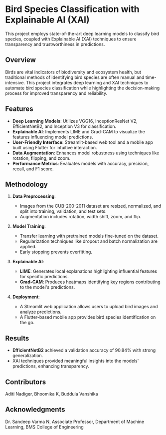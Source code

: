 # Bird Species Classification with Explainable AI (XAI)

This project employs state-of-the-art deep learning models to classify bird species, coupled with Explainable AI (XAI) techniques to ensure transparency and trustworthiness in predictions.

## Overview

Birds are vital indicators of biodiversity and ecosystem health, but traditional methods of identifying bird species are often manual and time-intensive. This project integrates deep learning and XAI techniques to automate bird species classification while highlighting the decision-making process for improved transparency and reliability.

## Features

- **Deep Learning Models**: Utilizes VGG16, InceptionResNet V2, EfficientNetB2, and Inception V3 for classification.
- **Explainable AI**: Implements LIME and Grad-CAM to visualize the features influencing model predictions.
- **User-Friendly Interface**: Streamlit-based web tool and a mobile app built using Flutter for intuitive interaction.
- **Data Augmentation**: Enhances model robustness using techniques like rotation, flipping, and zoom.
- **Performance Metrics**: Evaluates models with accuracy, precision, recall, and F1 score.

## Methodology

1. **Data Preprocessing**: 
   - Images from the CUB-200-2011 dataset are resized, normalized, and split into training, validation, and test sets.
   - Augmentation includes rotation, width shift, zoom, and flip.

2. **Model Training**: 
   - Transfer learning with pretrained models fine-tuned on the dataset.
   - Regularization techniques like dropout and batch normalization are applied.
   - Early stopping prevents overfitting.

3. **Explainable AI**:
   - **LIME**: Generates local explanations highlighting influential features for specific predictions.
   - **Grad-CAM**: Produces heatmaps identifying key regions contributing to the model's predictions.

4. **Deployment**: 
   - A Streamlit web application allows users to upload bird images and analyze predictions.
   - A Flutter-based mobile app provides bird species identification on the go.

## Results

- **EfficientNetB2** achieved a validation accuracy of 90.84% with strong generalization.
- XAI techniques provided meaningful insights into the models' predictions, enhancing transparency.

## Contributors
Aditi Nadiger,
Bhoomika K,
Buddula Vanshika

## Acknowledgments
Dr. Sandeep Varma N, 
Associate Professor, 
Department of Machine Learning, 
BMS College of Engineering

